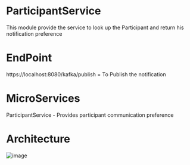 # ParticipantService

This module provide the service to look up the Participant and return his notification preference

# EndPoint
https://localhost:8080/kafka/publish = To Publish the notification

# MicroServices
ParticipantService - Provides participant communication preference

# Architecture
![image](https://user-images.githubusercontent.com/827779/134972238-1b87330b-da3b-4093-8301-dce97791aa0d.png)
